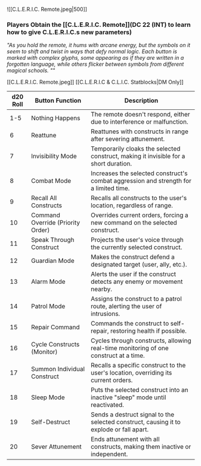 ![[C.L.E.R.I.C. Remote.jpeg|500]]
### Players Obtain the [[C.L.E.R.I.C. Remote]](DC 22 (INT) to learn how to give C.L.E.R.I.C.s new parameters)
*"As you hold the remote, it hums with arcane energy, but the symbols on it seem to shift and twist in ways that defy normal logic. Each button is marked with complex glyphs, some appearing as if they are written in a forgotten language, while others flicker between symbols from different magical schools. ""*

[[C.L.E.R.I.C. Remote.jpeg]]
[[C.L.E.R.I.C & C.L.I.C. Statblocks|DM Only]]

| d20 Roll | Button Function                   | Description                                                                             |
| -------- | --------------------------------- | --------------------------------------------------------------------------------------- |
| 1-5      | Nothing Happens                   | The remote doesn't respond, either due to interference or malfunction.                  |
| 6        | Reattune                          | Reattunes with constructs in range after severing attunement.                           |
| 7        | Invisibility Mode                 | Temporarily cloaks the selected construct, making it invisible for a short duration.    |
| 8        | Combat Mode                       | Increases the selected construct's combat aggression and strength for a limited time.   |
| 9        | Recall All Constructs             | Recalls all constructs to the user's location, regardless of range.                     |
| 10       | Command Override (Priority Order) | Overrides current orders, forcing a new command on the selected construct.              |
| 11       | Speak Through Construct           | Projects the user's voice through the currently selected construct.                     |
| 12       | Guardian Mode                     | Makes the construct defend a designated target (user, ally, etc.).                      |
| 13       | Alarm Mode                        | Alerts the user if the construct detects any enemy or movement nearby.                  |
| 14       | Patrol Mode                       | Assigns the construct to a patrol route, alerting the user of intrusions.               |
| 15       | Repair Command                    | Commands the construct to self-repair, restoring health if possible.                    |
| 16       | Cycle Constructs (Monitor)        | Cycles through constructs, allowing real-time monitoring of one construct at a time.    |
| 17       | Summon Individual Construct       | Recalls a specific construct to the user's location, overriding its current orders.     |
| 18       | Sleep Mode                        | Puts the selected construct into an inactive "sleep" mode until reactivated.            |
| 19       | Self-Destruct                     | Sends a destruct signal to the selected construct, causing it to explode or fall apart. |
| 20       | Sever Attunement                  | Ends attunement with all constructs, making them inactive or independent.               |

